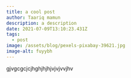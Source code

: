 ```yaml
---
title: a cool post
author: Taariq mamun
description: a description
date: 2021-07-09T13:10:23.431Z
tags:
  - post
image: /assets/blog/pexels-pixabay-39621.jpg
image-alt: fuyybh
---
```

gjvgcgcjcjhghjhjhjvjvjvvjhv